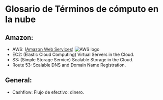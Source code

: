 # Glosario de Términos de cómputo en la nube
## Amazon:
 - AWS: ([Amazon Web Services](https://aws.amazon.com/es/)) ![AWS logo](https://a0.awsstatic.com/main/images/logos/aws_logo_105x39.png)
 - EC2: (Elastic Cloud Computing) Virtual Servers in the Cloud.
 - S3: (Simple Storage Service) Scalable Storage in the Cloud.
 - Route 53: Scalable DNS and Domain Name Registration.

## General:
 - Cashflow: Flujo de efectivo: dinero.
